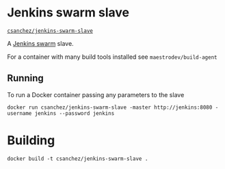 # Jenkins swarm slave

[`csanchez/jenkins-swarm-slave`](https://registry.hub.docker.com/u/csanchez/jenkins-swarm-slave/)

A [Jenkins swarm](https://wiki.jenkins-ci.org/display/JENKINS/Swarm+Plugin) slave.

For a container with many build tools installed see `maestrodev/build-agent`

## Running

To run a Docker container passing any parameters to the slave

    docker run csanchez/jenkins-swarm-slave -master http://jenkins:8080 -username jenkins --password jenkins

# Building

    docker build -t csanchez/jenkins-swarm-slave .
